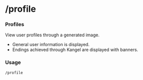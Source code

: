 # /profile

### Profiles
View user profiles through a generated image.
- General user information is displayed.
- Endings achieved through Kangel are displayed with banners.

### Usage
`/profile`